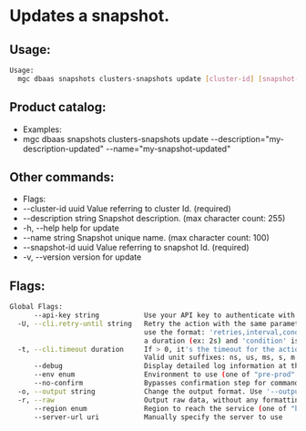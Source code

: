 # Updates a snapshot.

## Usage:
```bash
Usage:
  mgc dbaas snapshots clusters-snapshots update [cluster-id] [snapshot-id] [flags]
```

## Product catalog:
- Examples:
- mgc dbaas snapshots clusters-snapshots update --description="my-description-updated" --name="my-snapshot-updated"

## Other commands:
- Flags:
- --cluster-id uuid      Value referring to cluster Id. (required)
- --description string   Snapshot description. (max character count: 255)
- -h, --help                 help for update
- --name string          Snapshot unique name. (max character count: 100)
- --snapshot-id uuid     Value referring to snapshot Id. (required)
- -v, --version              version for update

## Flags:
```bash
Global Flags:
      --api-key string           Use your API key to authenticate with the API
  -U, --cli.retry-until string   Retry the action with the same parameters until the given condition is met. The flag parameters
                                 use the format: 'retries,interval,condition', where 'retries' is a positive integer, 'interval' is
                                 a duration (ex: 2s) and 'condition' is a 'engine=value' pair such as "jsonpath=expression"
  -t, --cli.timeout duration     If > 0, it's the timeout for the action execution. It's specified as numbers and unit suffix.
                                 Valid unit suffixes: ns, us, ms, s, m and h. Examples: 300ms, 1m30s
      --debug                    Display detailed log information at the debug level
      --env enum                 Environment to use (one of "pre-prod" or "prod") (default "prod")
      --no-confirm               Bypasses confirmation step for commands that ask a confirmation from the user
  -o, --output string            Change the output format. Use '--output=help' to know more details.
  -r, --raw                      Output raw data, without any formatting or coloring
      --region enum              Region to reach the service (one of "br-mgl1", "br-ne1" or "br-se1") (default "br-se1")
      --server-url uri           Manually specify the server to use
```


